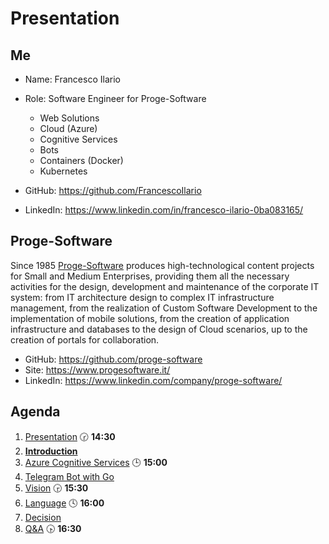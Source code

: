 # Presentation

## Me

- Name: Francesco Ilario
- Role: Software Engineer for Proge-Software
    - Web Solutions
    - Cloud (Azure)
    - Cognitive Services
    - Bots
    - Containers (Docker)
    - Kubernetes

- GitHub: https://github.com/FrancescoIlario
- LinkedIn: https://www.linkedin.com/in/francesco-ilario-0ba083165/

## Proge-Software

Since 1985 [Proge-Software](https://www.progesoftware.it/) produces high-technological content projects for Small and Medium Enterprises, providing them all the necessary activities for the design, development and maintenance of the corporate IT system: from IT architecture design to complex IT infrastructure management, from the realization of Custom Software Development to the implementation of mobile solutions, from the creation of application infrastructure and databases to the design of Cloud scenarios, up to the creation of portals for collaboration.

- GitHub: https://github.com/proge-software
- Site: https://www.progesoftware.it/
- LinkedIn: https://www.linkedin.com/company/proge-software/

## Agenda

1. [Presentation](01.presentation.md) :clock230: **14:30**
1. **[Introduction](02.introduction.md)**
1. [Azure Cognitive Services](03.azure-cognitive-services.md) :clock3: **15:00**
2. [Telegram Bot with Go](04.tgbot-go.md)
3. [Vision](05.vision.md) :clock330: **15:30**
4. [Language](06.language.md) :clock4: **16:00**
5. [Decision](07.decision.md)
6. [Q&A](08.qa.md) :clock430: **16:30**